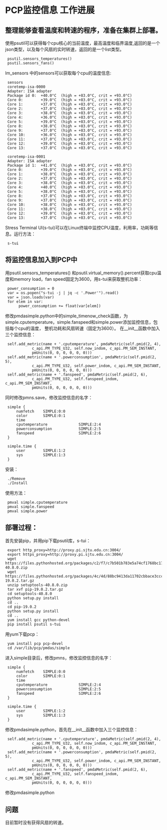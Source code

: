 # PCP监控信息 工作进展

     
## 整理能够查看温度和转速的程序，准备在集群上部署。

使用psutil可以获得每个cpu核心的当前温度，最高温度和临界温度,返回的是一个json类型，以及每个风扇的实时转速，返回的是一个list类型。

     psutil.sensors_temperatures() 
     psutil.sensors_fans()
     
lm_sensors 中的sensors可以获取每个cpu的温度信息:

     sensors
     coretemp-isa-0000
     Adapter: ISA adapter
     Package id 0:  +40.0°C  (high = +83.0°C, crit = +93.0°C)
     Core 0:        +39.0°C  (high = +83.0°C, crit = +93.0°C)
     Core 1:        +37.0°C  (high = +83.0°C, crit = +93.0°C)
     Core 2:        +37.0°C  (high = +83.0°C, crit = +93.0°C)
     Core 3:        +38.0°C  (high = +83.0°C, crit = +93.0°C)
     Core 4:        +36.0°C  (high = +83.0°C, crit = +93.0°C)
     Core 5:        +39.0°C  (high = +83.0°C, crit = +93.0°C)
     Core 8:        +38.0°C  (high = +83.0°C, crit = +93.0°C)
     Core 9:        +37.0°C  (high = +83.0°C, crit = +93.0°C)
     Core 10:       +36.0°C  (high = +83.0°C, crit = +93.0°C)
     Core 11:       +37.0°C  (high = +83.0°C, crit = +93.0°C)
     Core 12:       +39.0°C  (high = +83.0°C, crit = +93.0°C)
     Core 13:       +37.0°C  (high = +83.0°C, crit = +93.0°C)

     coretemp-isa-0001
     Adapter: ISA adapter
     Package id 1:  +41.0°C  (high = +83.0°C, crit = +93.0°C)
     Core 0:        +39.0°C  (high = +83.0°C, crit = +93.0°C)
     Core 1:        +38.0°C  (high = +83.0°C, crit = +93.0°C)
     Core 2:        +37.0°C  (high = +83.0°C, crit = +93.0°C)
     Core 3:        +38.0°C  (high = +83.0°C, crit = +93.0°C)
     Core 4:        +40.0°C  (high = +83.0°C, crit = +93.0°C)
     Core 5:        +38.0°C  (high = +83.0°C, crit = +93.0°C)
     Core 8:        +37.0°C  (high = +83.0°C, crit = +93.0°C)
     Core 9:        +37.0°C  (high = +83.0°C, crit = +93.0°C)
     Core 10:       +38.0°C  (high = +83.0°C, crit = +93.0°C)
     Core 11:       +38.0°C  (high = +83.0°C, crit = +93.0°C)
     Core 12:       +39.0°C  (high = +83.0°C, crit = +93.0°C)
     Core 13:       +37.0°C  (high = +83.0°C, crit = +93.0°C)


Stress Terminal UI(s-tui)可以在Linux终端中监控CPU温度，利用率，功耗等信息。运行方法：

     s-tui

## 将监控信息加入到PCP中

     
     
用psutil.sensors_temperatures() 和psutil.virtual_memory().percent获取cpu温度和memory load，fan speed固定为3600，用s-tui来获取整机功率：

     power_consumption = 0
     var = os.popen("s-tui -j | jq -c '.Power'").read()
     var = json.loads(var)
     for elem in var:
          power_consumption += float(var[elem])

修改pmdasimple.python中的simple_timenow_check函数，为simple.cputemperature，simple.fanspeed和simple.power添加监控信息，包括每个cpu的温度，
整机功耗和风扇转速（固定为3600）。
在__init__函数中加入三个监控信息：

     self.add_metric(name + '.cputemperature', pmdaMetric(self.pmid(2, 4),
                c_api.PM_TYPE_U32, self.now_indom, c_api.PM_SEM_INSTANT,
                pmUnits(0, 0, 0, 0, 0, 0)))
     self.add_metric(name + '.powerconsumption', pmdaMetric(self.pmid(2, 5),
                c_api.PM_TYPE_U32, self.power_indom, c_api.PM_SEM_INSTANT,
                pmUnits(0, 0, 0, 0, 0, 0)))
     self.add_metric(name + '.fanspeed', pmdaMetric(self.pmid(2, 6),
                c_api.PM_TYPE_U32, self.fanspeed_indom, c_api.PM_SEM_INSTANT,
                pmUnits(0, 0, 0, 0, 0, 0)))    
                
同时修改pmns.save，修改监控信息的名字：

     simple {
         numfetch    SIMPLE:0:0
         color       SIMPLE:0:1
         time
         cputemperature              SIMPLE:2:4
         powerconsumption            SIMPLE:2:5
         fanspeed                    SIMPLE:2:6
     }

     simple.time {
         user        SIMPLE:1:2
         sys         SIMPLE:1:3
     }

安装：

     ./Remove
     ./Install
     
使用方法：

     pmval simple.cputemperature
     pmval simple.fanspeed
     pmval simple.power
     
## 部署过程：
首先安装pip，并用pip下载psutil库，s-tui：

     export http_proxy=http://proxy.pi.sjtu.edu.cn:3004/
     export https_proxy=http://proxy.pi.sjtu.edu.cn:3004/
     wget https://files.pythonhosted.org/packages/c2/f7/c7b501b783e5a74cf1768bc174ee4fb0a8a6ee5af6afa92274ff964703e0/setuptools-40.8.0.zip
     wget https://files.pythonhosted.org/packages/4c/4d/88bc9413da11702cbbace3ccc51350ae099bb351febae8acc85fec34f9af/pip-19.0.2.tar.gz
     unzip setuptools-40.8.0.zip
     tar xvf pip-19.0.2.tar.gz
     cd setuptools-40.8.0
     python setup.py install
     cd ..
     cd pip-19.0.2
     python setup.py install
     cd ..
     yum install gcc python-devel
     pip install psutil s-tui
     
用yum下载pcp：

     yum install pcp pcp-devel 
     cd /var/lib/pcp/pmdas/simple
     
进入simple目录后，修改pmns，修改监控信息的名字：

     simple {
         numfetch    SIMPLE:0:0
         color       SIMPLE:0:1
         time
         cputemperature              SIMPLE:2:4
         powerconsumption            SIMPLE:2:5
         fanspeed                    SIMPLE:2:6
     }

     simple.time {
         user        SIMPLE:1:2
         sys         SIMPLE:1:3
     }
     
修改pmdasimple.python，首先在__init__函数中加入三个监控信息：

     self.add_metric(name + '.cputemperature', pmdaMetric(self.pmid(2, 4),
                c_api.PM_TYPE_U32, self.now_indom, c_api.PM_SEM_INSTANT,
                pmUnits(0, 0, 0, 0, 0, 0)))
     self.add_metric(name + '.powerconsumption', pmdaMetric(self.pmid(2, 5),
                c_api.PM_TYPE_U32, self.power_indom, c_api.PM_SEM_INSTANT,
                pmUnits(0, 0, 0, 0, 0, 0)))
     self.add_metric(name + '.fanspeed', pmdaMetric(self.pmid(2, 6),
                c_api.PM_TYPE_U32, self.fanspeed_indom, c_api.PM_SEM_INSTANT,
                pmUnits(0, 0, 0, 0, 0, 0)))
           
修改pmdasimple.python

## 问题
目前暂时没有获得风扇的转速。
